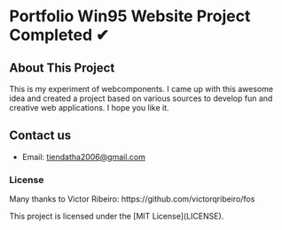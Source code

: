 # Portfolio Win95 Website Project Completed ✔

## About This Project
This is my experiment of webcomponents. I came up with this awesome idea and created a project based on various sources to develop fun and creative web applications. I hope you like it.

## Contact us
- Email: tiendatha2006@gmail.com

### License
<p>Many thanks to Victor Ribeiro: https://github.com/victorqribeiro/fos</p>
<p>This project is licensed under the [MIT License](LICENSE).</p>
